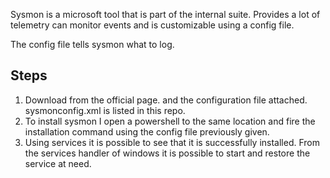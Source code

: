 Sysmon is a microsoft tool that is part of the internal suite. Provides a lot of telemetry can monitor events and is customizable using a config file. 

The config file tells sysmon what to log. 

## Steps
1. Download from the official page. and the configuration file attached. sysmonconfig.xml is listed in this repo.  
2. To install sysmon I open a powershell to the same location and fire the installation command using the config file previously given. 
3. Using services it is possible to see that it is successfully installed. From the services handler of windows it is possible to start and restore the service at need. 
